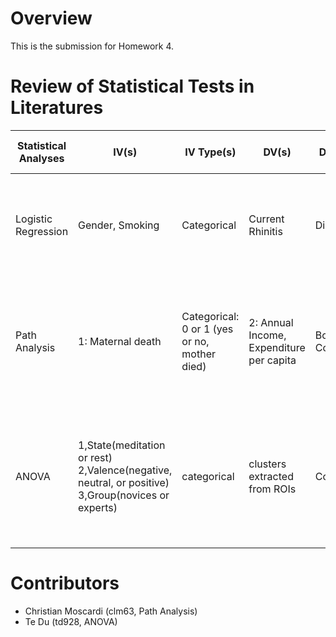 # Overview
This is the submission for Homework 4. 

# Review of Statistical Tests in Literatures

|Statistical Analyses | IV(s) | IV Type(s) | DV(s) | DV Type(s)| Control Var | Control Var Type | Question to be Answered | H0 | alpha | Link |
|-----------------------|-------|------------|-------|-----------|-------------|------------------|-------------------------|----|-------|--------|
|Logistic Regression | Gender, Smoking| Categorical | Current Rhinitis | Dichotomous | Not Applicatble to Logistic Regression | N.A. | Do gender and smoking have an impact on rhinitis infection? | there is no correlation between current rhinitis, gender, and smoking | 0.05 | [link](http://journals.plos.org/plosone/article?id=10.1371/journal.pone.0094731#pone-0094731-t006)|
|Path Analysis|1: Maternal death|Categorical: 0 or 1 (yes or no, mother died)|2: Annual Income, Expenditure per capita|Both Continuous|Control for mother's age, baseline income, baseline expenditure (source: fig. 4)|Age: ordinal. Baselines: continuous.|Does maternal death increase poverty? (source: conclusion)|Maternal death has no or positive increase on income and expenditure over a 12-month timespan.|10%, 5%, and 1% examined (see fig. 5), but nothing set in advance|[link](http://journals.plos.org/plosone/article?id=10.1371/journal.pone.0134756)|
| ANOVA               | 1,State(meditation or rest) 2,Valence(negative, neutral, or positive) 3,Group(novices or experts)     | categorical | clusters extracted from ROIs |Continuous| NA | NA | whether the brain activities levels are different signficantly across the State, Valence and Group | the brain activities level (the clusters volumes) are the same with varying State, Valence, and Group | alpha = 0.05| [link](http://journals.plos.org/plosone/article?id=10.1371/journal.pone.0001897) |


# Contributors
- Christian Moscardi (clm63, Path Analysis)
- Te Du (td928, ANOVA)
